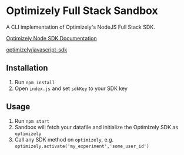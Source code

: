 # Optimizely Full Stack Sandbox
A CLI implementation of Optimizely's NodeJS Full Stack SDK. 

[Optimizely Node SDK Documentation](https://docs.developers.optimizely.com/full-stack/docs/javascript-node-sdk)

[optimizely/javascript-sdk](https://github.com/optimizely/javascript-sdk)

## Installation
1. Run `npm install`
2. Open `index.js` and set `sdkKey` to your SDK key

## Usage
1. Run `npm start`
2. Sandbox will fetch your datafile and initialize the Optimizely SDK as `optimizely`
3. Call any SDK method on `optimizely`, e.g. `optimizely.activate('my_experiment','some_user_id')`